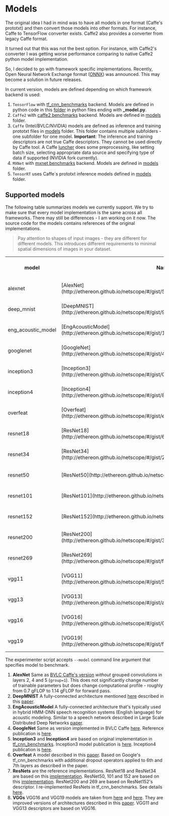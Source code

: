 # __Models__

The original idea I had in mind was to have all models in one format (Caffe's prototxt)
and then convert those models into other formats. For instance, Caffe to TensorFlow converter
exists. Caffe2 also provides a converter from legacy Caffe format.

It turned out that this was not the best option. For instance, with Caffe2's converter
I was getting worse performance comparing to native Caffe2 python model implementation.

So, I decided to go with framework specific implementations. Recently, Open Neural Network
Exchange format ([ONNX](https://github.com/onnx/onnx)) was announced.
This may become a solution in future releases.

In current version, models are defined depending on which framework backend is used:

1. ``TensorFlow`` with [tf_cnn_benchmarks](https://github.com/HewlettPackard/dlcookbook-dlbs/tree/master/python/tf_cnn_benchmarks)
   backend. Models are defined in python code in this [folder](https://github.com/HewlettPackard/dlcookbook-dlbs/tree/master/python/tf_cnn_benchmarks)
   in python files ending with **_model.py**.
2. ``Caffe2`` with [caffe2 benchmarks](https://github.com/HewlettPackard/dlcookbook-dlbs/tree/master/python/caffe2_benchmarks)
   backend. Models are defined in [models](https://github.com/HewlettPackard/dlcookbook-dlbs/tree/master/python/caffe2_benchmarks/models)
   folder.
3. ``Caffe`` (Intel/BVLC/NVIDIA) models are defined as inference and training prototxt files in
   [models](https://github.com/HewlettPackard/dlcookbook-dlbs/tree/master/models) folder. This folder contains
   multiple subfolders - one subfolder for one model.
   **Important**: The inference and training descriptors are not true Caffe descriptors. They cannot be used
   directly by Caffe tool. A Caffe [luncher](https://github.com/HewlettPackard/dlcookbook-dlbs/blob/master/scripts/launchers/caffe.sh)
   does some preprocessing, like setting batch size, selecting appropriate data source and specifying
   type of data if supported (NVIDIA fork currently).
4. ``MXNet`` with [mxnet benchmarks](https://github.com/HewlettPackard/dlcookbook-dlbs/tree/master/python/mxnet_benchmarks)
   backend. Models are defined in [models](https://github.com/HewlettPackard/dlcookbook-dlbs/tree/master/python/mxnet_benchmarks/models)
   folder.
5. ``TensorRT`` uses Caffe\`s prototxt inference models defined in [models](https://github.com/HewlettPackard/dlcookbook-dlbs/tree/master/models)
   folder.

## Supported models

The following table summarizes models we currently support. We try to make sure that every
model implementation is the same across all frameworks. There may still be differences - I am working
on it now. The source code for the models contains references of the original implementations.

> Pay attention to shapes of input images - they are different for different models. This
> introduces different requirements to minimal spatial dimensions of images in your dataset.

<table>
  <tr>
    <th>model</th><th>Name</th><th>Input shape (CHW)</th><th>#Parameters</th><th>#Model size (Mb)</th><th>TensorFlow</th><th>Caffe</th><th>TensorRT</th><th>Caffe2</th><th>MXNet</th>
  </tr>
  <tr>
    <td>alexnet</td><td>[AlexNet](http://ethereon.github.io/netscope/#/gist/5c94a074f4e4ac4b81ee28a796e04b5d)</td>
    <td>3x227x227</td>
    <td>62,378,344</td><td>238</td>
    <td>[Impl](https://github.com/HewlettPackard/dlcookbook-dlbs/blob/master/python/tf_cnn_benchmarks/alexnet_model.py)</td>
    <td colspan="2">[Impl](https://github.com/HewlettPackard/dlcookbook-dlbs/tree/master/models/bvlc_alexnet)</td>
    <td>[Impl](https://github.com/HewlettPackard/dlcookbook-dlbs/blob/master/python/caffe2_benchmarks/models/alexnet.py)</td>
    <td>[Impl](https://github.com/HewlettPackard/dlcookbook-dlbs/blob/master/python/mxnet_benchmarks/models/alexnet.py)</td>
  </tr>
  <tr>
    <td>deep_mnist</td><td>[DeepMNIST](http://ethereon.github.io/netscope/#/gist/9c75cd95891207082bd42264eb7a2706)</td>
    <td>1x28x28</td>
    <td>11,972,510</td><td>46</td>
    <td>[Impl](https://github.com/HewlettPackard/dlcookbook-dlbs/blob/master/python/tf_cnn_benchmarks/deepmnist_model.py)</td>
    <td colspan="2">[Impl](https://github.com/HewlettPackard/dlcookbook-dlbs/tree/master/models/deep_mnist)</td>
    <td>[Impl](https://github.com/HewlettPackard/dlcookbook-dlbs/blob/master/python/caffe2_benchmarks/models/deep_mnist.py)</td>
    <td>[Impl](https://github.com/HewlettPackard/dlcookbook-dlbs/blob/master/python/mxnet_benchmarks/models/deep_mnist.py)</td>
  </tr>
  <tr>
    <td>eng_acoustic_model</td><td>[EngAcousticModel](http://ethereon.github.io/netscope/#/gist/10f5dee56b6f7bbb5da26749bd37ae16)</td>
    <td>540x1x1</td>
    <td>34,678,784</td><td>133</td>
    <td>[Impl](https://github.com/HewlettPackard/dlcookbook-dlbs/blob/master/python/tf_cnn_benchmarks/engacoustic_model.py)</td>
    <td colspan="2">[Impl](https://github.com/HewlettPackard/dlcookbook-dlbs/tree/master/models/eng_acoustic_model)</td>
    <td>[Impl](https://github.com/HewlettPackard/dlcookbook-dlbs/blob/master/python/caffe2_benchmarks/models/eng_acoustic_model.py)</td>
    <td>[Impl](https://github.com/HewlettPackard/dlcookbook-dlbs/blob/master/python/mxnet_benchmarks/models/eng_acoustic_model.py)</td>
  </tr>
  <tr>
    <td>googlenet</td><td>[GoogleNet](http://ethereon.github.io/netscope/#/gist/4325909f3683e51eaf93fdaeed6b2a9b)</td>
    <td>3x224x224</td>
    <td>6,998,552</td><td>27</td>
    <td>[Impl](https://github.com/HewlettPackard/dlcookbook-dlbs/blob/master/python/tf_cnn_benchmarks/googlenet_model.py)</td>
    <td colspan="2">[Impl](https://github.com/HewlettPackard/dlcookbook-dlbs/tree/master/models/bvlc_googlenet)</td>
    <td>[Impl](https://github.com/HewlettPackard/dlcookbook-dlbs/blob/master/python/caffe2_benchmarks/models/googlenet.py)</td>
    <td>[Impl](https://github.com/HewlettPackard/dlcookbook-dlbs/blob/master/python/mxnet_benchmarks/models/googlenet.py)</td>
  </tr>
  <tr>
    <td>inception3</td><td>[Inception3](http://ethereon.github.io/netscope/#/gist/04a797f778a7d513a9b52af4c1dbee4e)</td>
    <td rowspan=2>3x299x299</td>
    <td>23,869,094</td><td>91</td>
    <td rowspan="2">[Impl](https://github.com/HewlettPackard/dlcookbook-dlbs/blob/master/python/tf_cnn_benchmarks/inception_model.py)</td>
    <td colspan=2>[Impl](https://github.com/HewlettPackard/dlcookbook-dlbs/tree/master/models/inception3)</td>
    <td rowspan=2>[Impl](https://github.com/HewlettPackard/dlcookbook-dlbs/blob/master/python/caffe2_benchmarks/models/inception.py)</td>
    <td rowspan=2>[Impl](https://github.com/HewlettPackard/dlcookbook-dlbs/blob/master/python/mxnet_benchmarks/models/inception.py)</td>
  </tr>
  <tr>
    <td>inception4</td><td>[Inception4](http://ethereon.github.io/netscope/#/gist/8fdab7a3ea5bceb9169832dfd73b5e31)</td>
    <td>42,743,133</td><td>163</td>
    <td colspan=2>[Impl](https://github.com/HewlettPackard/dlcookbook-dlbs/tree/master/models/inception4)</td>
  </tr>
  <tr>
    <td>overfeat</td><td>[Overfeat](http://ethereon.github.io/netscope/#/gist/ebfeff824393bcd66a9ceb851d8e5bde)</td>
    <td>3x231x231</td>
    <td>145,920,872</td><td>557</td>
    <td>[Impl](https://github.com/HewlettPackard/dlcookbook-dlbs/blob/master/python/tf_cnn_benchmarks/overfeat_model.py)</td>
    <td colspan=2>[Impl](https://github.com/HewlettPackard/dlcookbook-dlbs/tree/master/models/overfeat)</td>
    <td>[Impl](https://github.com/HewlettPackard/dlcookbook-dlbs/blob/master/python/caffe2_benchmarks/models/overfeat.py)</td>
    <td>[Impl](https://github.com/HewlettPackard/dlcookbook-dlbs/blob/master/python/mxnet_benchmarks/models/overfeat.py)</td>
  </tr>
  <tr>
    <td>resnet18</td><td>[ResNet18](http://ethereon.github.io/netscope/#/gist/649e0fb6c96c60c9f0abaa339da3cd27)</td>
    <td rowspan=7>3x224x224</td>
    <td>11,703,485</td><td>45</td>
    <td rowspan="7" framework="tensorflow">[Impl](https://github.com/HewlettPackard/dlcookbook-dlbs/blob/master/python/tf_cnn_benchmarks/resnet_model.py)</td>
    <td colspan=2>[Impl](https://github.com/HewlettPackard/dlcookbook-dlbs/tree/master/models/resnet18)</td>
    <td rowspan="7" framework="caffe2">[Impl](https://github.com/HewlettPackard/dlcookbook-dlbs/blob/master/python/caffe2_benchmarks/models/resnet.py)</td>
    <td rowspan="7" framework="mxnet">[Impl](https://github.com/HewlettPackard/dlcookbook-dlbs/blob/master/python/mxnet_benchmarks/models/resnet.py)</td>
  </tr>
  <tr>
    <td>resnet34</td><td>[ResNet34](http://ethereon.github.io/netscope/#/gist/277a9604370076d8eed03e9e44e23d53)</td>
    <td>21,819,085</td><td>84</td>
    <td colspan=2>[Impl](https://github.com/HewlettPackard/dlcookbook-dlbs/tree/master/models/resnet34)</td>
  </tr>
  <tr>
    <td>resnet50</td><td>[ResNet50](http://ethereon.github.io/netscope/#/gist/db945b393d40bfa26006)</td>
    <td>25,610,269</td><td>98</td>
    <td colspan="2">[Impl](https://github.com/HewlettPackard/dlcookbook-dlbs/tree/master/models/resnet50)</td>
  </tr>
  <tr>
    <td>resnet101</td><td>[ResNet101](http://ethereon.github.io/netscope/#/gist/b21e2aae116dc1ac7b50)</td>
    <td>44,654,608</td><td>171</td>
    <td colspan="2">[Impl](https://github.com/HewlettPackard/dlcookbook-dlbs/tree/master/models/resnet101)</td>
  </tr>
  <tr>
    <td>resnet152</td><td>[ResNet152](http://ethereon.github.io/netscope/#/gist/d38f3e6091952b45198b)</td>
    <td>60,344,387</td><td>231</td>
    <td colspan="2">[Impl](https://github.com/HewlettPackard/dlcookbook-dlbs/tree/master/models/resnet152)</td>
  </tr>
  <tr>
    <td>resnet200</td><td>[ResNet200](http://ethereon.github.io/netscope/#/gist/38a20d8dd1a4725d12659c8e313ab2c7)</td>
    <td>64,850,035</td><td>248</td>
    <td framework="caffe" colspan=2>[Impl](https://github.com/HewlettPackard/dlcookbook-dlbs/tree/master/models/resnet200)</td>
  </tr>
  <tr>
    <td>resnet269</td><td>[ResNet269](http://ethereon.github.io/netscope/#/gist/fbf7c67565523a9ac2c349aa89c5e78d)</td>
    <td>102,326,456</td><td>391</td>
    <td framework="caffe" colspan=2>[Impl](https://github.com/HewlettPackard/dlcookbook-dlbs/tree/master/models/resnet269)</td>
  </tr>
  <tr>
    <td>vgg11</td><td>[VGG11](http://ethereon.github.io/netscope/#/gist/5550b93fb51ab63d520af5be555d691f)</td>
    <td rowspan=4>3x224x224</td>
    <td>132,863,336</td><td>507</td>
    <td rowspan="4">[Impl](https://github.hpe.com/labs/dlcookbook/blob/master/python/tf_cnn_benchmarks/vgg_model.py)</td>
    <td colspan="2">[Impl](https://github.com/HewlettPackard/dlcookbook-dlbs/tree/master/models/vgg11)</td>
    <td rowspan="4">[Impl](https://github.com/HewlettPackard/dlcookbook-dlbs/blob/master/python/caffe2_benchmarks/models/vgg.py)</td>
    <td rowspan="4">[Impl](https://github.com/HewlettPackard/dlcookbook-dlbs/blob/master/python/mxnet_benchmarks/models/vgg.py)</td>
  </tr>
  <tr>
    <td>vgg13</td><td>[VGG13](http://ethereon.github.io/netscope/#/gist/a96ba317064a61b22a1742bd05c54816)</td>
    <td>133,047,848</td><td>508</td>
    <td colspan="2">[Impl](https://github.com/HewlettPackard/dlcookbook-dlbs/tree/master/models/vgg13)</td>
  </tr>
  <tr>
    <td>vgg16</td><td>[VGG16](http://ethereon.github.io/netscope/#/gist/050efcbb3f041bfc2a392381d0aac671)</td>
    <td>138,357,544</td><td>528</td>
    <td colspan="2">[Impl](https://github.com/HewlettPackard/dlcookbook-dlbs/tree/master/models/vgg16)</td>
  </tr>
  <tr>
    <td>vgg19</td><td>[VGG19](http://ethereon.github.io/netscope/#/gist/f9e55d5947ac0043973b32b7ff51b778)</td>
    <td>143,667,240</td><td>548</td>
    <td colspan="2">[Impl](https://github.com/HewlettPackard/dlcookbook-dlbs/tree/master/models/vgg19)</td>
  </tr>
</table>

The experimenter script accepts ``--model`` command line argument that specifies model to benchmark.

1. __AlexNet__ Same as [BVLC Caffe's version](https://github.com/BVLC/caffe/tree/master/models/bvlc_alexnet) _without_ grouped convolutions in layers 2, 4 and 5 (`group=1`). This does not significantly change number of  trainable parameters but does change computational profile - roughly from 0.7 gFLOP to 1.14 gFLOP for forward pass.
2. __DeepMNIST__ A fully-connected architecture mentioned [here](http://yann.lecun.com/exdb/mnist/) described in this [paper](http://arxiv.org/abs/1003.0358).
3. __EngAcousticModel__ A fully-connected architecture that's typically used in hybrid HMM-DNN speech recognition systems (English language) for acoustic modeling. Similar to a speech network described in Large Scale Distributed Deep Networks [paper](https://research.google.com/archive/large_deep_networks_nips2012.html).
4. __GoogleNet__ Same as version implemented in BVLC Caffe [here](https://github.com/BVLC/caffe/tree/master/models/bvlc_googlenet). Reference publication is [here](http://arxiv.org/abs/1409.4842).
5. __Inception3__ and __Inception4__ are based on original implementation in [tf_cnn_benchmarks](https://github.com/HewlettPackard/dlcookbook-dlbs/blob/master/python/tf_cnn_benchmarks/inception_model.py). Inception3 model publication is [here](http://arxiv.org/abs/1512.00567). Inception4 publication is [here](http://arxiv.org/abs/1602.07261).
6. __Overfeat__ A model described in this [paper](https://arxiv.org/pdf/1312.6229.pdf). Based on Google's tf_cnn_benchmarks with additional dropout operators applied to 6th and 7th layers as described in the paper.
7. __ResNets__ are the reference implementations. ResNet18 and ResNet34 are based on this [implementation](https://github.com/antingshen/resnet-protofiles).
ResNet50, 101 and 152 are based on this [implementation](https://github.com/KaimingHe/deep-residual-networks). ResNet200 and 269 are based on ResNet152's descriptor. I re-implemented ResNets in tf_cnn_benchmarks. See details [here](https://github.com/HewlettPackard/dlcookbook-dlbs/blob/master/python/tf_cnn_benchmarks/resnet_model.py).
8. __VGGs__ VGG16 and VGG19 models are taken from [here](https://gist.github.com/ksimonyan/211839e770f7b538e2d8#file-readme-md) and [here](https://gist.github.com/ksimonyan/3785162f95cd2d5fee77#file-readme-md). They are improved versions of architectures described in this [paper](http://arxiv.org/pdf/1409.1556). VGG11 and VGG13 descriptors are based on VGG16.
